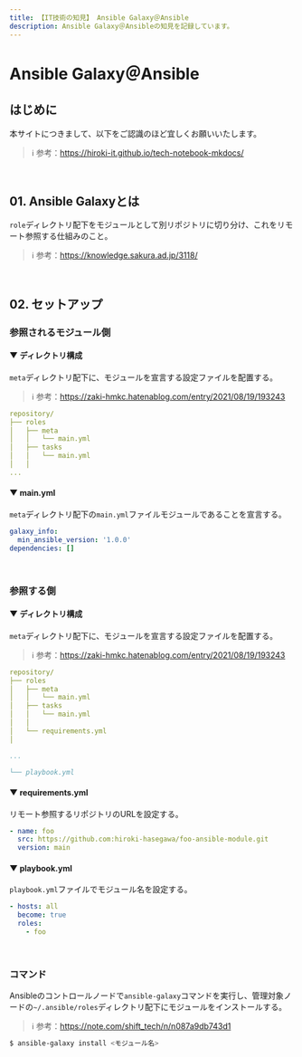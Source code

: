 ```yaml
---
title: 【IT技術の知見】 Ansible Galaxy＠Ansible
description: Ansible Galaxy＠Ansibleの知見を記録しています。
---
```


# Ansible Galaxy＠Ansible

## はじめに

本サイトにつきまして、以下をご認識のほど宜しくお願いいたします。

> ℹ️ 参考：https://hiroki-it.github.io/tech-notebook-mkdocs/

<br>

## 01. Ansible Galaxyとは

```role```ディレクトリ配下をモジュールとして別リポジトリに切り分け、これをリモート参照する仕組みのこと。

> ℹ️ 参考：https://knowledge.sakura.ad.jp/3118/

<br>

## 02. セットアップ

### 参照されるモジュール側

#### ▼ ディレクトリ構成

```meta```ディレクトリ配下に、モジュールを宣言する設定ファイルを配置する。

> ℹ️ 参考：https://zaki-hmkc.hatenablog.com/entry/2021/08/19/193243

```yaml
repository/
├── roles
│   ├── meta
│   │   └── main.yml
│   ├── tasks
│   │   └── main.yml
│   │
... 
```

#### ▼ main.yml

```meta```ディレクトリ配下の```main.yml```ファイルモジュールであることを宣言する。

```yaml
galaxy_info:
  min_ansible_version: '1.0.0'
dependencies: []
```

<br>

### 参照する側

#### ▼ ディレクトリ構成

```meta```ディレクトリ配下に、モジュールを宣言する設定ファイルを配置する。

> ℹ️ 参考：https://zaki-hmkc.hatenablog.com/entry/2021/08/19/193243


```yaml
repository/
├── roles
│   ├── meta
│   │   └── main.yml
│   ├── tasks
│   │   └── main.yml
│   │
│   └── requirements.yml
│

...

└── playbook.yml

```

#### ▼ requirements.yml

リモート参照するリポジトリのURLを設定する。

```yaml
- name: foo
  src: https://github.com:hiroki-hasegawa/foo-ansible-module.git
  version: main
```

#### ▼ playbook.yml

```playbook.yml```ファイルでモジュール名を設定する。

```yaml
- hosts: all
  become: true
  roles:
    - foo
```

<br>

### コマンド

Ansibleのコントロールノードで```ansible-galaxy```コマンドを実行し、管理対象ノードの```~/.ansible/roles```ディレクトリ配下にモジュールをインストールする。

> ℹ️ 参考：https://note.com/shift_tech/n/n087a9db743d1

```bash
$ ansible-galaxy install <モジュール名>
```

<br>
